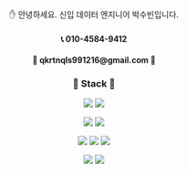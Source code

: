 <div align=center>
 ✋ 안녕하세요. 신입 데이터 엔지니어 박수빈입니다.
<p>
  <h4>📞 010-4584-9412</h4>
  <h4> 📧 qkrtnqls991216@gmail.com 📧 <h4>
</P>


### 🔨 Stack 🔨
<p>
  <img src="https://img.shields.io/badge/python-FFFF00?style=flat-square&logo=python&logoColor=white"/>
  <img src="https://img.shields.io/badge/Java-007396?style=flat-square&logo=Java&logoColor=white"/>
</p>
<p>
  <img src="https://img.shields.io/badge/CSS3-1572B6?style=flat-square&logo=CSS3&logoColor=white"/>
  <img src="https://img.shields.io/badge/HTML5-E34F26?style=flat-square&logo=HTML5&logoColor=white"/>
</p>
<p>
  <img src="https://img.shields.io/badge/mysql-%2300f.svg?style=for-the-badge&logo=mysql&logoColor=white">
  <img src="https://img.shields.io/badge/Linux-FCC624?style=for-the-badge&logo=linux&logoColor=black">
  <img src="https://img.shields.io/badge/amazonaws-232F3E?style=for-the-badge&logo=amazonaws&logoColor=white">
</p>
<p>
  <img src="https://img.shields.io/badge/github-181717?style=for-the-badge&logo=github&logoColor=white">
  <img src="https://img.shields.io/badge/git-F05032?style=for-the-badge&logo=git&logoColor=white">
</p>
</div>
